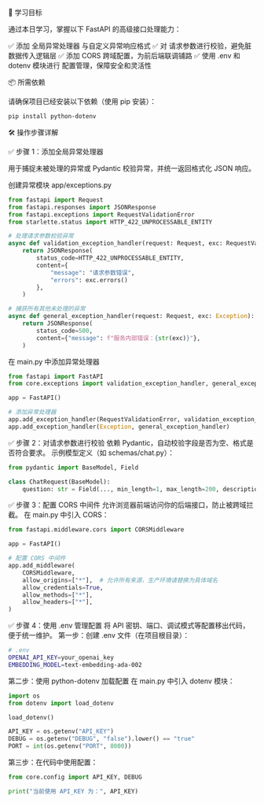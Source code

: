 🎯 学习目标

通过本日学习，掌握以下 FastAPI 的高级接口处理能力：

✅ 添加 全局异常处理器 与自定义异常响应格式
✅ 对 请求参数进行校验，避免脏数据传入逻辑层
✅ 添加 CORS 跨域配置，为前后端联调铺路
✅ 使用 .env 和 dotenv 模块进行 配置管理，保障安全和灵活性

📦 所需依赖

请确保项目已经安装以下依赖（使用 pip 安装）：
```bash
pip install python-dotenv
```
🛠 操作步骤详解

✅ 步骤 1：添加全局异常处理器 

用于捕捉未被处理的异常或 Pydantic 校验异常，并统一返回格式化 JSON 响应。

创建异常模块 app/exceptions.py

```python
from fastapi import Request
from fastapi.responses import JSONResponse
from fastapi.exceptions import RequestValidationError
from starlette.status import HTTP_422_UNPROCESSABLE_ENTITY

# 处理请求参数校验异常
async def validation_exception_handler(request: Request, exc: RequestValidationError):
    return JSONResponse(
        status_code=HTTP_422_UNPROCESSABLE_ENTITY,
        content={
            "message": "请求参数错误",
            "errors": exc.errors()
        },
    )

# 捕获所有其他未处理的异常
async def general_exception_handler(request: Request, exc: Exception):
    return JSONResponse(
        status_code=500,
        content={"message": f"服务内部错误：{str(exc)}"},
    )

```
在 main.py 中添加异常处理器

```python
from fastapi import FastAPI
from core.exceptions import validation_exception_handler, general_exception_handler

app = FastAPI()

# 添加异常处理器
app.add_exception_handler(RequestValidationError, validation_exception_handler)
app.add_exception_handler(Exception, general_exception_handler)
```

✅ 步骤 2：对请求参数进行校验
依赖 Pydantic，自动校验字段是否为空、格式是否符合要求。
示例模型定义（如 schemas/chat.py）：
```python
from pydantic import BaseModel, Field

class ChatRequest(BaseModel):
    question: str = Field(..., min_length=1, max_length=200, description="用户提问内容")

```
✅ 步骤 3：配置 CORS 中间件
允许浏览器前端访问你的后端接口，防止被跨域拦截。
在 main.py 中引入 CORS：
```python
from fastapi.middleware.cors import CORSMiddleware

app = FastAPI()

# 配置 CORS 中间件
app.add_middleware(
    CORSMiddleware,
    allow_origins=["*"],  # 允许所有来源，生产环境请替换为具体域名
    allow_credentials=True,
    allow_methods=["*"],
    allow_headers=["*"],
)
```

✅ 步骤 4：使用 .env 管理配置
将 API 密钥、端口、调试模式等配置移出代码，便于统一维护。
第一步：创建 .env 文件（在项目根目录）：
```bash
# .env
OPENAI_API_KEY=your_openai_key
EMBEDDING_MODEL=text-embedding-ada-002
```
第二步：使用 python-dotenv 加载配置
在 main.py 中引入 dotenv 模块：
```python
import os
from dotenv import load_dotenv

load_dotenv()

API_KEY = os.getenv("API_KEY")
DEBUG = os.getenv("DEBUG", "false").lower() == "true"
PORT = int(os.getenv("PORT", 8000))

```
    
第三步：在代码中使用配置：

```python
from core.config import API_KEY, DEBUG

print("当前使用 API_KEY 为：", API_KEY)

```